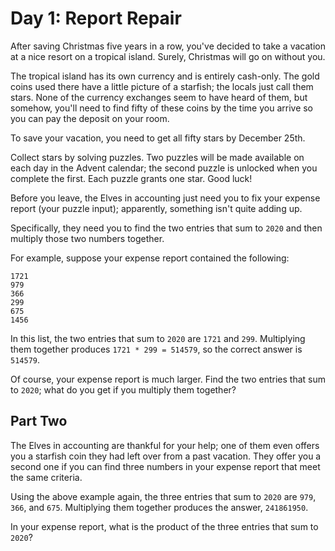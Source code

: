 # Day 1: Report Repair

After saving Christmas five years in a row, you've decided to take a vacation at
a nice resort on a tropical island. Surely, Christmas will go on without you.

The tropical island has its own currency and is entirely cash-only. The gold
coins used there have a little picture of a starfish; the locals just call them
stars. None of the currency exchanges seem to have heard of them, but somehow,
you'll need to find fifty of these coins by the time you arrive so you can pay
the deposit on your room.

To save your vacation, you need to get all fifty stars by December 25th.

Collect stars by solving puzzles. Two puzzles will be made available on each day
in the Advent calendar; the second puzzle is unlocked when you complete the
first. Each puzzle grants one star. Good luck!

Before you leave, the Elves in accounting just need you to fix your expense
report (your puzzle input); apparently, something isn't quite adding up.

Specifically, they need you to find the two entries that sum to `2020` and then
multiply those two numbers together.

For example, suppose your expense report contained the following:

```
1721
979
366
299
675
1456
```

In this list, the two entries that sum to `2020` are `1721` and `299`.
Multiplying them together produces `1721 * 299 = 514579`, so the correct answer
is `514579`.

Of course, your expense report is much larger. Find the two entries that sum to
`2020`; what do you get if you multiply them together?

## Part Two

The Elves in accounting are thankful for your help; one of them even offers you
a starfish coin they had left over from a past vacation. They offer you a second
one if you can find three numbers in your expense report that meet the same
criteria.

Using the above example again, the three entries that sum to `2020` are `979`,
`366`, and `675`. Multiplying them together produces the answer, `241861950`.

In your expense report, what is the product of the three entries that sum to
`2020`?
